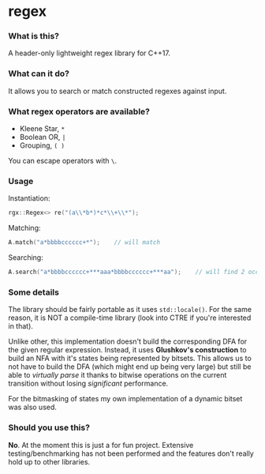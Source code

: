 # regex

### What is this?
A header-only lightweight regex library for C++17.


### What can it do?
It allows you to search or match constructed regexes against input.


### What regex operators are available?
* Kleene Star, `*`
* Boolean OR, `|`
* Grouping, `( )`

You can escape operators with `\`.


### Usage
Instantiation:
```cpp
rgx::Regex<> re("(a\\*b*)*c*\\+\\*");
```
Matching:
```cpp
A.match("a*bbbbcccccc+*");    // will match
```
Searching:
```cpp
A.search("a*bbbbcccccc+***aaa*bbbbcccccc+***aa");    // will find 2 occurences at index 0 and 18
```


### Some details
The library should be fairly portable as it uses `std::locale()`. For the same reason, it is NOT a compile-time library (look into CTRE if you're interested in that).

Unlike other, this implementation doesn't build the corresponding DFA for the given regular expression. Instead, it uses **Glushkov's construction** to build an NFA with it's states being represented by bitsets. This allows us to not have to build the DFA (which might end up being very large) but still be able to *virtually parse* it thanks to bitwise operations on the current transition without losing *significant* performance.

For the bitmasking of states my own implementation of a dynamic bitset was also used.


### Should you use this?
**No**. At the moment this is just a for fun project. Extensive testing/benchmarking has not been performed and the features don't really hold up to other libraries.

